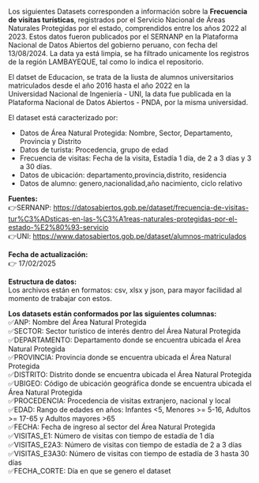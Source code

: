 Los siguientes Datasets corresponden a información sobre la **Frecuencia de visitas turísticas**, registrados por el Servicio Nacional de Áreas Naturales Protegidas por el estado, comprendidos entre los años 2022 al 2023. Estos datos fueron publicados por el SERNANP en la Plataforma Nacional de Datos Abiertos del gobierno peruano, con fecha del 13/08/2024. La data ya está limpia, se ha filtrado unicamente los registros de la región LAMBAYEQUE, tal como lo indica el repositorio.  

El datset de Educacion, se trata de la liusta de alumnos universitarios matriculados desde el año 2016 hasta el año 2022 en la 	
Universidad Nacional de Ingeniería - UNI, la data fue publicada en la Plataforma Nacional de Datos Abiertos - PNDA, por la misma universidad.

El dataset está caracterizado por:  
- Datos de Área Natural Protegida: Nombre, Sector, Departamento, Provincia y Distrito  
- Datos de turista: Procedencia, grupo de edad  
- Frecuencia de visitas: Fecha de la visita, Estadía 1 día, de 2 a 3 días y 3 a 30 días.  
- Datos de ubicación: departamento,provincia,distrito, residencia   
- Datos de alumno: genero,nacionalidad,año nacimiento, ciclo relativo   

**Fuentes:**   
👉SERNANP: https://datosabiertos.gob.pe/dataset/frecuencia-de-visitas-tur%C3%ADsticas-en-las-%C3%A1reas-naturales-protegidas-por-el-estado-%E2%80%93-servicio  
👉UNI: https://www.datosabiertos.gob.pe/dataset/alumnos-matriculados    

**Fecha de actualización:**  
👉 17/02/2025  

**Estructura de datos:**   
Los archivos están en formatos: csv, xlsx y json, para mayor facilidad al momento de trabajar con estos.  

**Los datasets están conformados por las siguientes columnas:**  
✅ANP: Nombre del Área Natural Protegida  
✅SECTOR: Sector turístico de interés dentro del Área Natural Protegida  
✅DEPARTAMENTO: Departamento donde se encuentra ubicada el Área Natural Protegida  
✅PROVINCIA: Provincia donde se encuentra ubicada el Área Natural Protegida  
✅DISTRITO: Distrito donde se encuentra ubicada el Área Natural Protegida  
✅UBIGEO: Código de ubicación geográfica donde se encuentra ubicada el Área Natural Protegida  
✅PROCEDENCIA: Procedencia de visitas extranjero, nacional y local  
✅EDAD: Rango de edades en años: Infantes <5, Menores >= 5-16, Adultos >= 17-65 y Adultos mayores >65  
✅FECHA:	Fecha de ingreso al sector del Área Natural Protegida  
✅VISITAS_E1: Número de visitas con tiempo de estadía de 1 día  
✅VISITAS_E2A3: Número de visitas con tiempo de estadía de 2 a 3 días  
✅VISITAS_E3A30: Número de visitas con tiempo de estadía de 3 hasta 30 días  
✅FECHA_CORTE: Día en que se genero el dataset  
